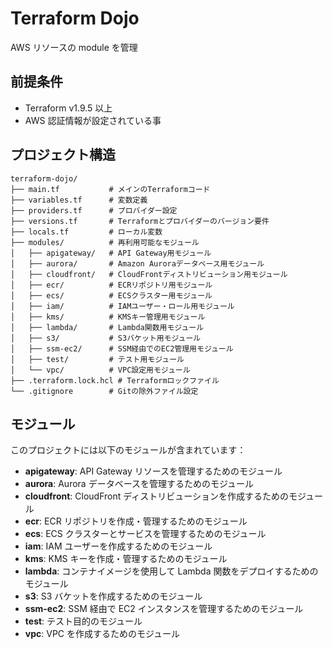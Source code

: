 # Terraform Dojo

AWS リソースの module を管理

## 前提条件

- Terraform v1.9.5 以上
- AWS 認証情報が設定されている事

## プロジェクト構造

```
terraform-dojo/
├── main.tf           # メインのTerraformコード
├── variables.tf      # 変数定義
├── providers.tf      # プロバイダー設定
├── versions.tf       # Terraformとプロバイダーのバージョン要件
├── locals.tf         # ローカル変数
├── modules/          # 再利用可能なモジュール
│   ├── apigateway/   # API Gateway用モジュール
│   ├── aurora/       # Amazon Auroraデータベース用モジュール
│   ├── cloudfront/   # CloudFrontディストリビューション用モジュール
│   ├── ecr/          # ECRリポジトリ用モジュール
│   ├── ecs/          # ECSクラスター用モジュール
│   ├── iam/          # IAMユーザー・ロール用モジュール
│   ├── kms/          # KMSキー管理用モジュール
│   ├── lambda/       # Lambda関数用モジュール
│   ├── s3/           # S3バケット用モジュール
│   ├── ssm-ec2/      # SSM経由でのEC2管理用モジュール
│   ├── test/         # テスト用モジュール
│   └── vpc/          # VPC設定用モジュール
├── .terraform.lock.hcl # Terraformロックファイル
└── .gitignore        # Gitの除外ファイル設定
```

## モジュール

このプロジェクトには以下のモジュールが含まれています：

- **apigateway**: API Gateway リソースを管理するためのモジュール
- **aurora**: Aurora データベースを管理するためのモジュール
- **cloudfront**: CloudFront ディストリビューションを作成するためのモジュール
- **ecr**: ECR リポジトリを作成・管理するためのモジュール
- **ecs**: ECS クラスターとサービスを管理するためのモジュール
- **iam**: IAM ユーザーを作成するためのモジュール
- **kms**: KMS キーを作成・管理するためのモジュール
- **lambda**: コンテナイメージを使用して Lambda 関数をデプロイするためのモジュール
- **s3**: S3 バケットを作成するためのモジュール
- **ssm-ec2**: SSM 経由で EC2 インスタンスを管理するためのモジュール
- **test**: テスト目的のモジュール
- **vpc**: VPC を作成するためのモジュール
